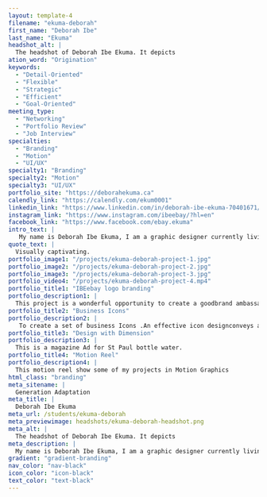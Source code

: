 ```yaml
---
layout: template-4
filename: "ekuma-deborah" 
first_name: "Deborah Ibe"
last_name: "Ekuma"
headshot_alt: |
  The headshot of Deborah Ibe Ekuma. It depicts
ation_word: "Origination"
keywords:
  - "Detail-Oriented"
  - "Flexible"
  - "Strategic"
  - "Efficient"
  - "Goal-Oriented"
meeting_type:
  - "Networking"
  - "Portfolio Review"
  - "Job Interview"
specialties:
  - "Branding"
  - "Motion"
  - "UI/UX"
specialty1: "Branding"
specialty2: "Motion"
specialty3: "UI/UX"
portfolio_site: "https://deborahekuma.ca"
calendly_link: "https://calendly.com/ekum0001"
linkedin_link: "https://www.linkedin.com/in/deborah-ibe-ekuma-70401671/"
instagram_link: "https://www.instagram.com/ibeebay/?hl=en"
facebook_link: "https://www.facebook.com/ebay.ekuma"
intro_text: |
   My name is Deborah Ibe Ekuma, I am a graphic designer currently living in Ottawa. Growing up, I was known for my creativity, artistic nature and passion for drawing and painting. I believe Art is valuable and represents a social necessity that no nation can neglect. I am a ​thinker, an innovator​ and a problem solver with a keen interest in ​improving society through effective visual communication​. 
quote_text: |
  Visually captivating.
portfolio_image1: "/projects/ekuma-deborah-project-1.jpg"
portfolio_image2: "/projects/ekuma-deborah-project-2.jpg"
portfolio_image3: "/projects/ekuma-deborah-project-3.jpg"
portfolio_video4: "/projects/ekuma-deborah-project-4.mp4"
portfolio_title1: "IBEebay logo branding"
portfolio_description1: |
  This project is a wonderful opportunity to create a goodbrand ambassador logo by making it Simple, Memorable,Ageless, Reliable and Thoughtful. By doing this I am ableto showcase my ability to think creatively and with originalconcepts. I am also able to demonstrate my knowledgeand ability to work through the stages of creatinga logo redesign, and my ability to design a memorable,unique and distinctive logo that works at any size andanywhere. This is also an opportunity to design a logothat is timeless and reflects a brands identity.
portfolio_title2: "Business Icons"
portfolio_description2: |
   To create a set of business Icons .An effective icon designconveys a lot of information in a small spaceI used tools like Adobe Illustrator to work with lines andshapes to create a set of uniform icons that fit a theme. Iconsare great because they can be used over time and help youpractice creating a cohesive theme.
portfolio_title3: "Design with Dimension"
portfolio_description3: |
  This is a magazine Ad for St Paul bottle water.
portfolio_title4: "Motion Reel"
portfolio_description4: |
  This motion reel show some of my projects in Motion Graphics
html_class: "branding"
meta_sitename: |
  Generation Adaptation
meta_title: |
  Deborah Ibe Ekuma
meta_url: /students/ekuma-deborah
meta_previewimage: headshots/ekuma-deborah-headshot.png
meta_alt: |
  The headshot of Deborah Ibe Ekuma. It depicts
meta_description: |
  My name is Deborah Ibe Ekuma, I am a graphic designer currently living in Ottawa. Growing up, I was known for my creativity, artistic nature and passion for drawing and painting. I believe Art is valuable and represents a social necessity that no nation can neglect. I am a ​thinker, an innovator​ and a problem solver with a keen interest in ​improving society through effective visual communication​. 
gradient: "gradient-branding"
nav_color: "nav-black"
icon_color: "icon-black"
text_color: "text-black"
---
```


